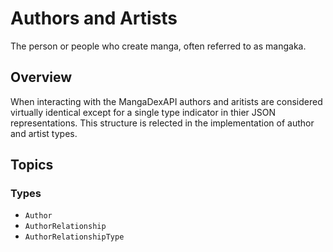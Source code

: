 # Authors and Artists

The person or people who create manga, often referred to as mangaka.

## Overview

When interacting with the MangaDexAPI authors and aritists are considered virtually identical except for a single type indicator in thier JSON representations. This structure is relected in the implementation of author and artist types.

## Topics

### Types

- ``Author``
- ``AuthorRelationship``
- ``AuthorRelationshipType``
